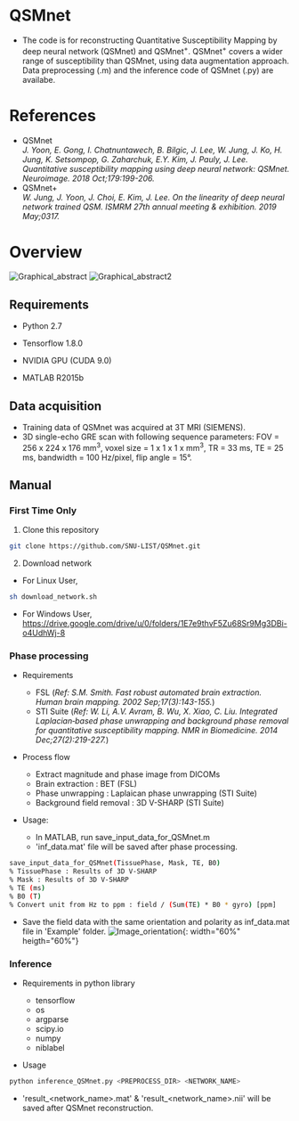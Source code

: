 # QSMnet
* The code is for reconstructing Quantitative Susceptibility Mapping by deep neural network (QSMnet) and QSMnet<sup>+</sup>. QSMnet<sup>+</sup> covers a wider range of susceptibility than QSMnet, using data augmentation approach. Data preprocessing (.m) and the inference code of QSMnet (.py) are availabe. 

# References
* QSMnet </br>
_J. Yoon, E. Gong, I. Chatnuntawech, B. Bilgic, J. Lee, W. Jung, J. Ko, H. Jung, K. Setsompop, G. Zaharchuk, E.Y. Kim, J. Pauly, J. Lee.
Quantitative susceptibility mapping using deep neural network: QSMnet.
Neuroimage. 2018 Oct;179:199-206._
* QSMnet+ </br>
_W. Jung, J. Yoon, J. Choi, E. Kim, J. Lee. On the linearity of deep neural network trained QSM.
ISMRM 27th annual meeting & exhibition. 2019 May;0317._

# Overview
![Graphical_abstract](https://user-images.githubusercontent.com/29892433/62440733-5d4ad300-b78c-11e9-975d-ca56e77422aa.jpg)
![Graphical_abstract2](https://user-images.githubusercontent.com/29892433/62910350-1b88e080-bdbb-11e9-91b8-6280b2d2fa4a.jpg)

## Requirements
* Python 2.7

* Tensorflow 1.8.0

* NVIDIA GPU (CUDA 9.0)

* MATLAB R2015b

## Data acquisition
* Training data of QSMnet was acquired at 3T MRI (SIEMENS).
* 3D single-echo GRE scan with following sequence parameters: FOV = 256 x 224 x 176 mm<sup>3</sup>, voxel size = 1 x 1 x 1 x mm<sup>3</sup>, TR = 33 ms, TE = 25 ms, bandwidth = 100 Hz/pixel, flip angle = 15°.

## Manual

### First Time Only
1. Clone this repository
```bash
git clone https://github.com/SNU-LIST/QSMnet.git
```
2. Download network </br>
* For Linux User,
```bash
sh download_network.sh
```
* For Windows User, </br>
https://drive.google.com/drive/u/0/folders/1E7e9thvF5Zu68Sr9Mg3DBi-o4UdhWj-8 </br>

### Phase processing
* Requirements
  * FSL (_Ref: S.M. Smith. Fast robust automated brain extraction. Human brain mapping. 2002 Sep;17(3):143-155._)
  * STI Suite (_Ref: W. Li, A.V. Avram, B. Wu, X. Xiao, C. Liu. Integrated Laplacian‐based phase unwrapping and background phase removal for quantitative susceptibility mapping. NMR in Biomedicine. 2014 Dec;27(2):219-227._)
  
* Process flow
  * Extract magnitude and phase image from DICOMs
  * Brain extraction : BET (FSL)
  * Phase unwrapping : Laplaican phase unwrapping (STI Suite)
  * Background field removal : 3D V-SHARP (STI Suite)
  
* Usage:
  * In MATLAB, run save_input_data_for_QSMnet.m
  * 'inf_data.mat' file will be saved after phase processing.
```bash
save_input_data_for_QSMnet(TissuePhase, Mask, TE, B0)
% TissuePhase : Results of 3D V-SHARP
% Mask : Results of 3D V-SHARP
% TE (ms)
% B0 (T)
% Convert unit from Hz to ppm : field / (Sum(TE) * B0 * gyro) [ppm]
```
  * Save the field data with the same orientation and polarity as inf_data.mat file in 'Example' folder.
![Image_orientation](https://user-images.githubusercontent.com/29892433/64081330-5f2b9600-cd3a-11e9-9ff2-20e1e0ef2996.jpg){: width="60%" heigth="60%"}
  
### Inference
* Requirements in python library
  * tensorflow
  * os
  * argparse
  * scipy.io
  * numpy
  * niblabel

* Usage
```bash
python inference_QSMnet.py <PREPROCESS_DIR> <NETWORK_NAME>
```
  * 'result_<network_name>.mat' & 'result_<network_name>.nii' will be saved after QSMnet reconstruction.

